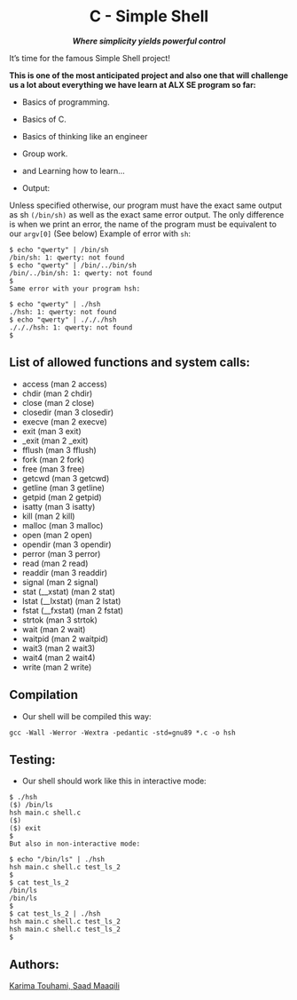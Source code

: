 <h1 align="center">
	C - Simple Shell
</h1>
<p align="center">
	<b><i>Where simplicity yields powerful control</i></b><br>
</p>

<p>It’s time for the famous Simple Shell project!</p>

**This is one of the most anticipated project and also one that will challenge us a lot about everything we have learn at ALX SE program so far:**
- Basics of programming.
- Basics of C.
- Basics of thinking like an engineer
- Group work.
- and Learning how to learn…

- Output:

Unless specified otherwise, our program must have the exact same output as sh `(/bin/sh)` as well as the exact same error output.
The only difference is when we print an error, the name of the program must be equivalent to our `argv[0]` (See below)
Example of error with `sh`:
```
$ echo "qwerty" | /bin/sh
/bin/sh: 1: qwerty: not found
$ echo "qwerty" | /bin/../bin/sh
/bin/../bin/sh: 1: qwerty: not found
$
Same error with your program hsh:

$ echo "qwerty" | ./hsh
./hsh: 1: qwerty: not found
$ echo "qwerty" | ./././hsh
./././hsh: 1: qwerty: not found
$
```

## List of allowed functions and system calls:
- access (man 2 access)
- chdir (man 2 chdir)
- close (man 2 close)
- closedir (man 3 closedir)
- execve (man 2 execve)
- exit (man 3 exit)
- _exit (man 2 _exit)
- fflush (man 3 fflush)
- fork (man 2 fork)
- free (man 3 free)
- getcwd (man 3 getcwd)
- getline (man 3 getline)
- getpid (man 2 getpid)
- isatty (man 3 isatty)
- kill (man 2 kill)
- malloc (man 3 malloc)
- open (man 2 open)
- opendir (man 3 opendir)
- perror (man 3 perror)
- read (man 2 read)
- readdir (man 3 readdir)
- signal (man 2 signal)
- stat (__xstat) (man 2 stat)
- lstat (__lxstat) (man 2 lstat)
- fstat (__fxstat) (man 2 fstat)
- strtok (man 3 strtok)
- wait (man 2 wait)
- waitpid (man 2 waitpid)
- wait3 (man 2 wait3)
- wait4 (man 2 wait4)
- write (man 2 write)

## Compilation
- Our shell will be compiled this way:

`gcc -Wall -Werror -Wextra -pedantic -std=gnu89 *.c -o hsh`

## Testing:
- Our shell should work like this in interactive mode:
```
$ ./hsh
($) /bin/ls
hsh main.c shell.c
($)
($) exit
$
But also in non-interactive mode:

$ echo "/bin/ls" | ./hsh
hsh main.c shell.c test_ls_2
$
$ cat test_ls_2
/bin/ls
/bin/ls
$
$ cat test_ls_2 | ./hsh
hsh main.c shell.c test_ls_2
hsh main.c shell.c test_ls_2
$
```
<center--------------------------------------------------------------------------------------->
	
## Authors:
<a href="https://www.linkedin.com/in/karima-touhami-5b14b4268/">Karima Touhami, </a>
<a href="https://github.com/SaadM33">Saad Maaqili</a>
